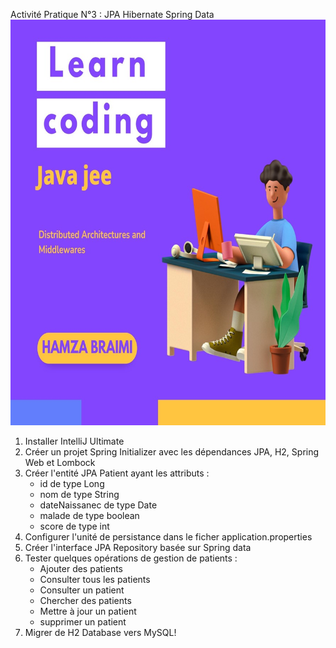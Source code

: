 Activité Pratique N°3 : JPA Hibernate Spring Data
<img src="Picture1.jpg"/>
1. Installer IntelliJ Ultimate
2. Créer un projet Spring Initializer avec les dépendances JPA, H2, Spring Web et Lombock
3. Créer l'entité JPA Patient ayant les attributs :
   - id de type Long
   - nom de type String
   - dateNaissanec de type Date
   - malade de type boolean
   - score de type int
4. Configurer l'unité de persistance dans le ficher application.properties
5. Créer l'interface JPA Repository basée sur Spring data
6. Tester quelques opérations de gestion de patients :
    - Ajouter des patients
    - Consulter tous les patients
    - Consulter un patient
    - Chercher des patients
    - Mettre à jour un patient
    - supprimer un patient
7. Migrer de H2 Database vers MySQL!
